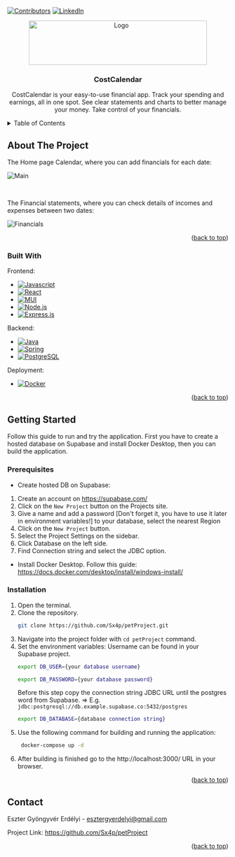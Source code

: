 <a name="readme-top"></a>

[![Contributors][contributors-shield]][contributors-url]
[![LinkedIn][linkedin-shield-eszter]][linkedin-url-eszter]

<div align="center">
  <a href="https://github.com/Sx4p/petProject">
    <img src="https://i.imgur.com/Tx3TS6S.png" alt="Logo" width="406" height="101">
  </a>

<h3 align="center">CostCalendar</h3>

  <p align="center">
    
CostCalendar is your easy-to-use financial app. Track your spending and earnings, all in one spot. See clear statements and charts to better manage your money. Take control of your financials.
  </p>
</div>

<details>
  <summary>Table of Contents</summary>
  <ol>
    <li>
      <a href="#about-the-project">About The Project</a>
      <ul>
        <li><a href="#built-with">Built With</a></li>
      </ul>
    </li>
    <li>
      <a href="#getting-started">Getting Started</a>
      <ul>
        <li><a href="#prerequisites">Prerequisites</a></li>
        <li><a href="#installation">Installation</a></li>
      </ul>
    </li>
    <li><a href="#contact">Contact</a></li>
  </ol>
</details>


## About The Project

The Home page Calendar, where you can add financials for each date:
<br />

![Main][product-gif-main]

<br />

The Financial statements, where you can check details of incomes and expenses between two dates:
<br />

![Financials][product-gif-statements]
<br />



<p align="right">(<a href="#readme-top">back to top</a>)</p>



### Built With

<p>Frontend:</p>

-   [![Javascript][Javascript]][Javascript-url]
-   [![React][React.js]][React-url]
-   [![MUI][MUI]][MUI-url]
-   [![Node.js][NodeJS]][NodeJS-url]
-   [![Express.js][Express.js]][Express.js-url]
  
<p>Backend:</p>

-   [![Java][Java]][Java-url]
-   [![Spring][Spring]][Spring-url]
-   [![PostgreSQL][PostgreSQL]][PostgreSQL-url]

<p>Deployment:</p>

- [![Docker][Docker]][Docker-url]

<p align="right">(<a href="#readme-top">back to top</a>)</p>



<!-- GETTING STARTED -->
## Getting Started

Follow this guide to run and try the application. First you have to create a hosted database on Supabase and install Docker Desktop, then you can build the application.

### Prerequisites

- Create hosted DB on Supabase:
1. Create an account on https://supabase.com/
2. Click on the ``New Project`` button on the Projects site.
3. Give a name and add a password [Don't forget it, you have to use it later in environment variables!] to your database, select the nearest Region
4. Click on the ``New Project`` button.
5. Select the Project Settings on the sidebar.
6. Click Database on the left side.
7. Find Connection string and select the JDBC option.

- Install Docker Desktop. Follow this guide: https://docs.docker.com/desktop/install/windows-install/

### Installation

1. Open the terminal.
2. Clone the repository.
    ```sh
    git clone https://github.com/Sx4p/petProject.git
    ```
3. Navigate into the project folder with ``cd petProject`` command.
4. Set the environment variables:
    Username can be found in your Supabase project.
    ```sh
    export DB_USER={your database username}
    ```
    ```sh
    export DB_PASSWORD={your database password}
    ```
    Before this step copy the connection string JDBC URL until the postgres word from Supabase. => E.g.  ``jdbc:postgresql://db.example.supabase.co:5432/postgres``
    ```sh
    export DB_DATABASE={database connection string}
    ```
5. Use the following command for building and running the application:
   ```sh
    docker-compose up -d
    ```
6. After building is finished go to the http://localhost:3000/ URL in your browser.

<p align="right">(<a href="#readme-top">back to top</a>)</p>



## Contact

Eszter Gyöngyvér Erdélyi -  esztergyerdelyi@gmail.com
<br />

Project Link: https://github.com/Sx4p/petProject

<p align="right">(<a href="#readme-top">back to top</a>)</p>



<!-- MARKDOWN LINKS & IMAGES -->
[contributors-shield]: https://img.shields.io/github/contributors/Sx4p/petProject.svg?style=for-the-badge
[contributors-url]: https://github.com/Sx4p/petProject/graphs/contributors

[linkedin-shield-eszter]: https://img.shields.io/badge/-LinkedIn-black.svg?style=for-the-badge&logo=linkedin&colorB=555
[linkedin-url-eszter]: https://www.linkedin.com/in/eszter-erdelyi/


[product-gif-main]: gifs-for-readme/calendar.gif
[product-gif-statements]: gifs-for-readme/statements.gif

[Javascript]: https://img.shields.io/badge/javascript-F7DF1E?style=for-the-badge&logo=typescript&logoColor=white
[Javascript-url]: https://developer.mozilla.org/en-US/docs/Web/JavaScript
[Spring]: https://img.shields.io/badge/spring-6DB33F?style=for-the-badge&logo=spring&logoColor=white
[Spring-url]: https://spring.io/
[React.js]: https://img.shields.io/badge/React-20232A?style=for-the-badge&logo=react&logoColor=61DAFB
[React-url]: https://reactjs.org/
[NodeJS]: https://img.shields.io/badge/node.js-6DA55F?style=for-the-badge&logo=node.js&logoColor=white
[NodeJS-url]: https://nodejs.org/en
[Express.js]: https://img.shields.io/badge/express.js-%23404d59.svg?style=for-the-badge&logo=express&logoColor=%2361DAFB
[Express.js-url]: https://expressjs.com/
[PostgreSQL]: https://img.shields.io/badge/postgresql-4169E1?style=for-the-badge&logo=postgresql&logoColor=white
[PostgreSQL-url]: https://www.postgresql.org/
[Docker]: https://img.shields.io/badge/docker-%230db7ed.svg?style=for-the-badge&logo=docker&logoColor=white
[Docker-url]: https://www.docker.com/
[MUI]: https://img.shields.io/badge/mui-007FFF?style=for-the-badge&logo=mui&logoColor=white
[MUI-url]: https://mui.com/
[Java]: https://img.shields.io/badge/java-F80000?style=for-the-badge&logo=oracle&logoColor=white
[Java-url]: https://www.oracle.com/java/
